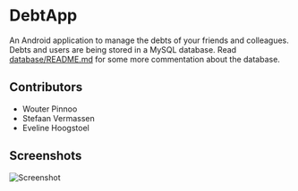 DebtApp
=======

An Android application to manage the debts of your friends and colleagues.   
Debts and users are being stored in a MySQL database. Read [database/README.md](database/README.md) for some more commentation about the database.

## Contributors
* Wouter Pinnoo
* Stefaan Vermassen
* Eveline Hoogstoel

## Screenshots
![Screenshot](https://raw.github.com/wpinnoo/DebtApp/master/images/screenshot.png "Screenshot")
